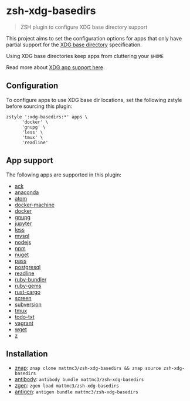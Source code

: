 # zsh-xdg-basedirs

> ZSH plugin to configure XDG base directory support

This project aims to set the configuration options for apps that only have partial support for the [XDG base directory][xdg-basedir] specification.

Using XDG base directories keep apps from cluttering your `$HOME`

Read more about [XDG app support here][xdg-apps].

## Configuration

To configure apps to use XDG base dir locations, set the following zstyle before sourcing this plugin:

```shell
zstyle ':xdg-basedirs:*' apps \
      'docker' \
      'gnupg' \
      'less' \
      'tmux' \
      'readline'
```

## App support

The following apps are supported in this plugin:

- [ack]
- [anaconda]
- [atom]
- [docker-machine]
- [docker]
- [gnupg]
- [jupyter]
- [less]
- [mysql]
- [nodejs]
- [npm]
- [nuget]
- [pass]
- [postgresql]
- [readline]
- [ruby-bundler]
- [ruby-gems]
- [rust-cargo]
- [screen]
- [subversion]
- [tmux]
- [todo-txt]
- [vagrant]
- [wget]
- [z]

## Installation

- [znap]: `znap clone mattmc3/zsh-xdg-basedirs && znap source zsh-xdg-basedirs`
- [antibody]: `antibody bundle mattmc3/zsh-xdg-basedirs`
- [zgen]: `zgen load mattmc3/zsh-xdg-basedirs`
- [antigen]: `antigen bundle mattmc3/zsh-xdg-basedirs`

[ack]: https://beyondgrep.com
[anaconda]: https://www.anaconda.com
[atom]: https://atom.io
[docker-machine]: https://github.com/docker/machine
[docker]: https://www.docker.com
[gnupg]: https://www.gnupg.org
[ipython]: https://jupyter.org
[jupyter]: https://jupyter.org
[less]: http://man7.org/linux/man-pages/man1/less.1.html
[mysql]: https://www.mysql.com
[nodejs]: https://nodejs.org
[npm]: https://www.npmjs.com
[nuget]: https://www.nuget.org
[pass]: https://www.passwordstore.org
[postgresql]: https://www.postgresql.org
[readline]: http://tiswww.case.edu/php/chet/readline/rltop.html
[ruby-bundler]: https://bundler.io/
[ruby-gems]: https://rubygems.org
[rust-cargo]: https://crates.io/
[screen]: https://www.gnu.org/software/screen
[subversion]: https://subversion.apache.org
[tmux]: https://github.com/tmux/tmux/wiki
[todo-txt]: https://github.com/todotxt/todo.txt-cli
[vagrant]: https://www.vagrantup.com
[wget]: https://www.gnu.org/software/wget/
[z]: https://github.com/rupa/z
[xdg-basedir]: https://specifications.freedesktop.org/basedir-spec/basedir-spec-latest.html
[xdg-apps]: https://wiki.archlinux.org/index.php/XDG_Base_Directory
[antigen]: https://github.com/zsh-users/antigen
[antibody]: https://getantibody.github.io
[znap]: https://github.com/marlonrichert/zsh-snap
[zgen]: https://github.com/tarjoilija/zgen
